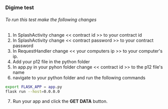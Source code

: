 ### Digime test

###### To run this test make the following changes

1. In SplashActivity change << contract id >> to your contract id
2. In SplashActivity change << contract password >> to your contract password
3. In RequestHandler change << your computers ip >> to your computer's ip.
4. Add your p12 file in the python folder
5. In app.py in your pyhon folder change << contract id >> to the p12 file's name
6. navigate to your python folder and run the following commands 
```bash
export FLASK_APP = app.py
flask run --host=0.0.0.0
```
7. Run your app and click the **GET DATA** button.